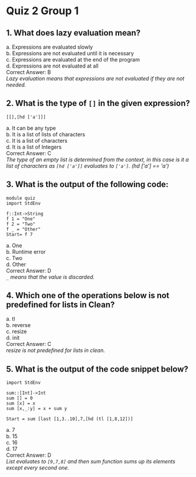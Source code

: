 # Quiz 2 Group 1
## 1. What does lazy evaluation mean?
a. Expressions are evaluated slowly\
b. Expressions are not evaluated until it is necessary\
c. Expressions are evaluated at the end of the program\
d. Expressions are not evaluated at all\
Correct Answer: B\
*Lazy evaluation means that expressions are not evaluated if they are not needed.*
## 2. What is the type of `[]` in the given expression?
```
[[],[hd ['a']]]
```
a. It can be any type\
b. It is a list of lists of characters\
c. It is a list of characters\
d. It is a list of Integers\
Correct Answer: C\
*The type of an empty list is determined from the context, in this case is it a list of characters as `[hd ['a']]` evaluates to `['a']`. (hd ['a'] == 'a')*
## 3. What is the output of the following code:
```
module quiz
import StdEnv

f::Int->String
f 1 = "One"
f 2 = "Two"
f _ = "Other"
Start= f 7
```
a. One\
b. Runtime error\
c. Two\
d. Other\
Correct Answer: D\
*`_` means that the value is discarded.*
## 4. Which one of the operations below is not predefined for lists in Clean?
a. tl\
b. reverse\
c. resize\
d. init\
Correct Answer: C\
*resize is not predefined for lists in clean.*
## 5.  What is the output of the code snippet below?
```
import StdEnv

sum::[Int]->Int
sum [] = 0
sum [x] = x
sum [x,_:y] = x + sum y

Start = sum [last [1,3..10],7,[hd (tl [1,8,12])]
```
a. 7\
b. 15\
c. 16\
d. 17\
Correct Answer: D\
*List evaluates to `[9,7,8]` and then sum function sums up its elements except every second one.*



